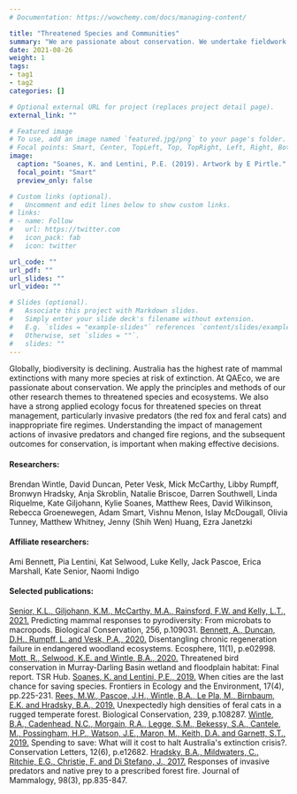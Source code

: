```yaml
---
# Documentation: https://wowchemy.com/docs/managing-content/

title: "Threatened Species and Communities"
summary: "We are passionate about conservation. We undertake fieldwork to understand management implications and apply the principles of our other research themes to threatened species and communities."
date: 2021-08-26
weight: 1
tags:
- tag1
- tag2
categories: []

# Optional external URL for project (replaces project detail page).
external_link: ""

# Featured image
# To use, add an image named `featured.jpg/png` to your page's folder.
# Focal points: Smart, Center, TopLeft, Top, TopRight, Left, Right, BottomLeft, Bottom, BottomRight.
image:
  caption: "Soanes, K. and Lentini, P.E. (2019). Artwork by E Pirtle."
  focal_point: "Smart"
  preview_only: false

# Custom links (optional).
#   Uncomment and edit lines below to show custom links.
# links:
# - name: Follow
#   url: https://twitter.com
#   icon_pack: fab
#   icon: twitter

url_code: ""
url_pdf: ""
url_slides: ""
url_video: ""

# Slides (optional).
#   Associate this project with Markdown slides.
#   Simply enter your slide deck's filename without extension.
#   E.g. `slides = "example-slides"` references `content/slides/example-slides.md`.
#   Otherwise, set `slides = ""`.
#   slides: ""
---
```

Globally, biodiversity is declining. Australia has the highest rate of mammal extinctions with many more species at risk of extinction. At QAEco, we are passionate about conservation. We apply the principles and methods of our other research themes to threatened species and ecosystems. We also have a strong applied ecology focus for threatened species on threat management, particularly invasive predators (the red fox and feral cats) and inappropriate fire regimes. Understanding the impact of management actions of invasive predators and changed fire regions, and the subsequent outcomes for conservation, is important when making effective decisions.

#### Researchers: 
Brendan Wintle, David Duncan, Peter Vesk, Mick McCarthy, Libby Rumpff, Bronwyn Hradsky, Anja Skroblin, Natalie Briscoe, Darren Southwell, Linda Riquelme, Kate Giljohann, Kylie Soanes, Matthew Rees, David Wilkinson, Rebecca Groenewegen, Adam Smart, Vishnu Menon, Islay McDougall, Olivia Tunney, Matthew Whitney, Jenny (Shih Wen) Huang, Ezra Janetzki

#### Affiliate researchers:
Ami Bennett, Pia Lentini, Kat Selwood, Luke Kelly, Jack Pascoe, Erica Marshall, Kate Senior, Naomi Indigo 

#### Selected publications:
[Senior, K.L., Giljohann, K.M., McCarthy, M.A., Rainsford, F.W. and Kelly, L.T., 2021.](https://doi.org/10.1016/j.biocon.2021.109031) Predicting mammal responses to pyrodiversity: From microbats to macropods. Biological Conservation, 256, p.109031.
[Bennett, A., Duncan, D.H., Rumpff, L. and Vesk, P.A., 2020.](https://doi.org/10.1002/ecs2.2998) Disentangling chronic regeneration failure in endangered woodland ecosystems. Ecosphere, 11(1), p.e02998.
[Mott, R., Selwood, K.E. and Wintle, B.A., 2020.](https://www.nespthreatenedspecies.edu.au/media/1qcbawcm/4-4-7-mdb-bird-model-report_v5.pdf) Threatened bird conservation in Murray-Darling Basin wetland and floodplain habitat: Final report. TSR Hub.
[Soanes, K. and Lentini, P.E., 2019.](https://doi.org/10.1002/fee.2032) When cities are the last chance for saving species. Frontiers in Ecology and the Environment, 17(4), pp.225-231.
[Rees, M.W., Pascoe, J.H., Wintle, B.A., Le Pla, M., Birnbaum, E.K. and Hradsky, B.A., 2019.](https://doi.org/10.1016/j.biocon.2019.108287) Unexpectedly high densities of feral cats in a rugged temperate forest. Biological Conservation, 239, p.108287.
[Wintle, B.A., Cadenhead, N.C., Morgain, R.A., Legge, S.M., Bekessy, S.A., Cantele, M., Possingham, H.P., Watson, J.E., Maron, M., Keith, D.A. and Garnett, S.T., 2019.](https://doi.org/10.1111/conl.12682) Spending to save: What will it cost to halt Australia's extinction crisis?. Conservation Letters, 12(6), p.e12682.
[Hradsky, B.A., Mildwaters, C., Ritchie, E.G., Christie, F. and Di Stefano, J., 2017.](https://doi.org/10.1093/jmammal/gyx010) Responses of invasive predators and native prey to a prescribed forest fire. Journal of Mammalogy, 98(3), pp.835-847.